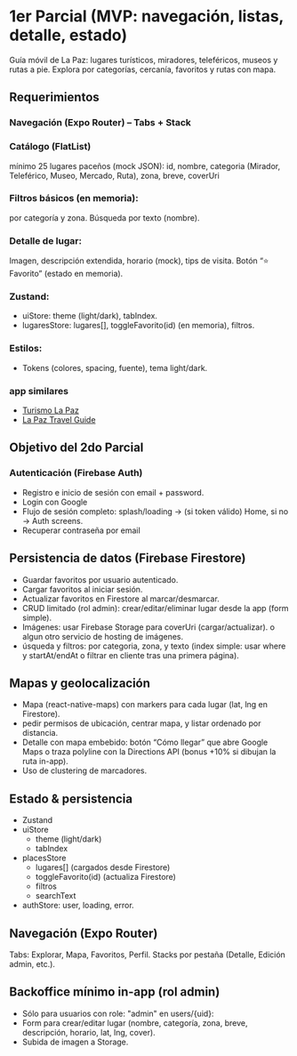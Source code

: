 # 1er Parcial (MVP: navegación, listas, detalle, estado)
Guía móvil de La Paz: lugares turísticos, miradores, teleféricos, museos y rutas a pie. Explora por categorías, cercanía, favoritos y rutas con mapa.
## Requerimientos
### Navegación (Expo Router) – Tabs + Stack
### Catálogo (FlatList)
mínimo 25 lugares paceños (mock JSON):
id, nombre, categoria (Mirador, Teleférico, Museo, Mercado, Ruta), zona, breve, coverUri
### Filtros básicos (en memoria):
por categoría y zona.
Búsqueda por texto (nombre).

### Detalle de lugar:
Imagen, descripción extendida, horario (mock), tips de visita.
Botón “⭐ Favorito” (estado en memoria).
### Zustand:
- uiStore: theme (light/dark), tabIndex.
- lugaresStore: lugares[], toggleFavorito(id) (en memoria), filtros.  
### Estilos:
- Tokens (colores, spacing, fuente), tema light/dark.

### app similares
- [Turismo La Paz](https://pin.it/51oytU7eo)
- [La Paz Travel Guide](https://dribbble.com/shots/25128281-Travel-Planner?utm_source=Clipboard_Shot&utm_campaign=Lora_web&utm_content=Travel+Planner&utm_medium=Social_Share&utm_source=Pinterest_Shot&utm_campaign=Lora_web&utm_content=Travel+Planner&utm_medium=Social_Share)


## Objetivo del 2do Parcial
### Autenticación (Firebase Auth)
- Registro e inicio de sesión con email + password.
- Login con Google
- Flujo de sesión completo: splash/loading → (si token válido) Home, si no → Auth screens.
- Recuperar contraseña por email
## Persistencia de datos (Firebase Firestore)
- Guardar favoritos por usuario autenticado.
- Cargar favoritos al iniciar sesión.
- Actualizar favoritos en Firestore al marcar/desmarcar.
- CRUD limitado (rol admin): crear/editar/eliminar lugar desde la app (form simple).
- Imágenes: usar Firebase Storage para coverUri (cargar/actualizar). o algun otro servicio de hosting de imágenes.
- úsqueda y filtros: por categoria, zona, y texto (index simple: usar where y startAt/endAt o filtrar en cliente tras una primera página).
## Mapas y geolocalización
- Mapa (react-native-maps) con markers para cada lugar (lat, lng en Firestore).
- pedir permisos de ubicación, centrar mapa, y listar ordenado por distancia.
- Detalle con mapa embebido: botón “Cómo llegar” que abre Google Maps o traza polyline con la Directions API (bonus +10% si dibujan la ruta in-app).
- Uso de clustering de marcadores.
## Estado & persistencia
- Zustand
- uiStore
    - theme (light/dark)
    - tabIndex
- placesStore
    - lugares[] (cargados desde Firestore)
    - toggleFavorito(id) (actualiza Firestore)
    - filtros
    - searchText
- authStore: user, loading, error.
## Navegación (Expo Router)
Tabs: Explorar, Mapa, Favoritos, Perfil.
Stacks por pestaña (Detalle, Edición admin, etc.).
## Backoffice mínimo in-app (rol admin)
- Sólo para usuarios con role: "admin" en users/{uid}:
- Form para crear/editar lugar (nombre, categoría, zona, breve, descripción, horario, lat, lng, cover).
- Subida de imagen a Storage.
